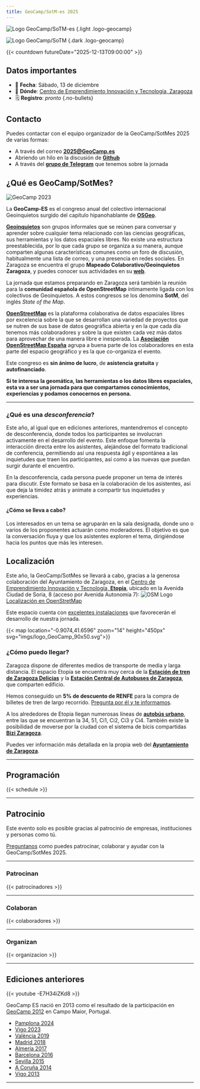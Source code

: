 ```yaml
---
title: GeoCamp/SotM-es 2025 
---
```


<!-- Logos en tema claro y oscuro -->
![Logo GeoCamp/SoTM-es](imgs/logo_GeoCamp_sotm_2025_web.svg)
{.light .logo-geocamp}

![Logo GeoCamp/SoTM](imgs/logo_GeoCamp_sotm_2025_web_dark.svg)
{.dark .logo-geocamp}

{{< countdown futureDate="2025-12-13T09:00:00" >}}


## Datos importantes

* 📆 **Fecha**: Sábado, 13 de diciembre
* 📌 **Dónde**: [Centro de Emprendimiento Innovación y Tecnología, Zaragoza](#localización)
* 🗒 **Registro**: _pronto_
{.no-bullets}
## Contacto

Puedes contactar con el equipo organizador de la GeoCamp/SotMes 2025 de varias formas:

* A través del correo [**2025@GeoCamp.es**](mailto:2025@GeoCamp.es?Subject=Contacto%20GeoCamp-SotMes%202025)
* Abriendo un hilo en la discusión de [**Github**](https://github.com/GeoCamp-es/2025/discussions)
* A través del [**grupo de Telegram**](https://t.me/+s-M8b2nxP2hmNjFk) que tenemos sobre la jornada

## ¿Qué es GeoCamp/SotMes?

![GeoCamp 2023](imgs/GeoCamp2023.jpg)

La **GeoCamp-ES** es el congreso anual del colectivo internacional Geoinquietos surgido del capítulo hipanohablante de [**OSGeo**](https://osgeo.org).

[**Geoinquietos**](https://geoinquietos.org) son grupos informales que se reúnen para conversar y aprender sobre cualquier tema relacionado con las ciencias geográficas, sus herramientas y los datos espaciales libres. No existe una estructura preestablecida, por lo que cada grupo se organiza a su manera, aunque comparten algunas características comunes como un foro de discusión, habitualmente una lista de correo, y una presencia en redes sociales. En Zaragoza se encuentra el grupo **Mapeado Colaborativo/Geoinquietos Zaragoza**, y puedes conocer sus actividades en su [**web**](https://mapcolabora.org).

La jornada que estamos preparando en Zaragoza será también la reunión para la **comunidad española de OpenStreetMap** íntimamente ligada con los colectivos de Geoinquietos. A estos congresos se los denomina **SotM**, del inglés *State of the Map*.

[**OpenStreetMap**](https://wiki.openstreetmap.org/wiki/ES:P%C3%A1gina_principal) es la plataforma colaborativa de datos espaciales libres por excelencia sobre la que se desarrollan una variedad de proyectos que se nutren de sus base de datos geográfica abierta y en la que cada día tenemos más colaboradores y sobre la que existen cada vez más datos para aprovechar de una manera libre e inesperada. La [**Asociación OpenStreetMap España**](https://openstreetmap.es) agrupa a buena parte de los colaboradores en esta parte del espacio geográfico y es la que co-organiza el evento.

Este congreso es **sin ánimo de lucro**, de **asistencia gratuita** y **autofinanciado**.

**Si te interesa la geomática, las herramientas o los datos libres espaciales, esta va a ser una jornada para que compartamos conocimientos, experiencias y podamos conocernos en persona.**
- - -
### ¿Qué es una *desconferencia*?

Este año, al igual que en ediciones anteriores, mantendremos el concepto de desconferencia, donde todos los participantes se involucran activamente en el desarrollo del evento. Este enfoque fomenta la interacción directa entre los asistentes, alejándose del formato tradicional de conferencia, permitiendo así una respuesta ágil y espontánea a las inquietudes que traen los participantes, así como a las nuevas que puedan surgir durante el encuentro.

En la desconferencia, cada persona puede proponer un tema de interés para discutir. Este formato se basa en la colaboración de los asistentes, así que deja la timidez atrás y anímate a compartir tus inquietudes y experiencias.

#### ¿Cómo se lleva a cabo?

Los interesados en un tema se agruparán en la sala designada, donde uno o varios de los proponentes actuarán como moderadores. El objetivo es que la conversación fluya y que los asistentes exploren el tema, dirigiéndose hacia los puntos que más les interesen.

## Localización

Este año, la GeoCamp/SotMes se llevará a cabo, gracias a la generosa colaboración del Ayuntamiento de Zaragoza, en el [Centro de Emprendimiento Innovación y Tecnología, **Etopia**](https://www.zaragoza.es/sede/portal/etopia/), ubicado en la Avenida Ciudad de Soria, 8 (acceso por Avenida Autonomía 7): ![OSM Logo](imgs/osm_logo_icon.svg) [Localización en OpenStretMap](https://www.openstreetmap.org/way/252382404)

Este espacio cuenta con [excelentes instalaciones](https://www.zaragoza.es/sede/portal/etopia/instalaciones/) que favorecerán el desarrollo de nuestra jornada.

{{< map location="-0.9074,41.6596" zoom="14" height="450px" svg="imgs/logo_GeoCamp_90x50.svg">}}

### ¿Cómo puedo llegar?

Zaragoza dispone de diferentes medios de transporte de media y larga distancia. El espacio Etopia se encuentra muy cerca de la [**Estación de tren de Zaragoza Delicias**](https://www.adif.es/w/04040-zaragoza-delicias) y la [**Estación Central de Autobuses de Zaragoza**](https://www.estacion-zaragoza.es/), que comparten edificio.

Hemos conseguido un **5% de descuento de RENFE** para la compra de billetes de tren de largo recorrido. [Pregunta por él y te informamos](#contacto).

A los alrededores de Etopia llegan numerosas líneas de [**autobús urbano**](https://zaragoza.avanzagrupo.com/wp-content/uploads/2025/09/mapaweb-capas_Actualizado-agosto2025.pdf), entre las que se encuentran la 34, 51, Ci1, Ci2, Ci3 y Ci4. También existe la posibilidad de moverse por la ciudad con el sistema de bicis compartidas [**Bizi Zaragoza**](https://bizi.zaragoza.es/es).

Puedes ver información más detallada en la propia web del [**Ayuntamiento de Zaragoza**](https://www.zaragoza.es/sede/portal/etopia/).

<!-- 
- - -

## Quién vendrá este año

{{< guests >}} 

-->

- - -

## Programación

{{< schedule >}}

- - -

## Patrocinio

Este evento solo es posible gracias al patrocinio de empresas, instituciones y personas como tú. 

[Preguntanos](#contacto) como puedes patrocinar, colaborar y ayudar con la GeoCamp/SotMes 2025.

- - -
### Patrocinan

{{< patrocinadores >}}

- - -

### Colaboran

{{< colaboradores >}}

- - -

### Organizan

{{< organizacion >}}

- - -

## Ediciones anteriores

{{< youtube -E7H34iZKd8 >}}

GeoCamp ES nació en 2013 como el resultado de la participación en [GeoCamp 2012](https://www.flickr.com/photos/GeoCamp/) en Campo Maior, Portugal.

* [Pamplona 2024](http://2024.geocamp.es/)
* [Vigo 2023](http://2023.geocamp.es/)
* [València 2019](http://2019.geocamp.es/)
* [Madrid 2018](http://2018.geocamp.es/)
* [Almería 2017](http://2017.geocamp.es/)
* [Barcelona 2016](http://2016.geocamp.es/)
* [Sevilla 2015](http://2015.geocamp.es/)
* [A Coruña 2014](http://2014.geocamp.es/)
* [Vigo 2013](http://2013.geocamp.es/)

- - -

<!-- 
{{< sustainable >}}

- - -
-->

